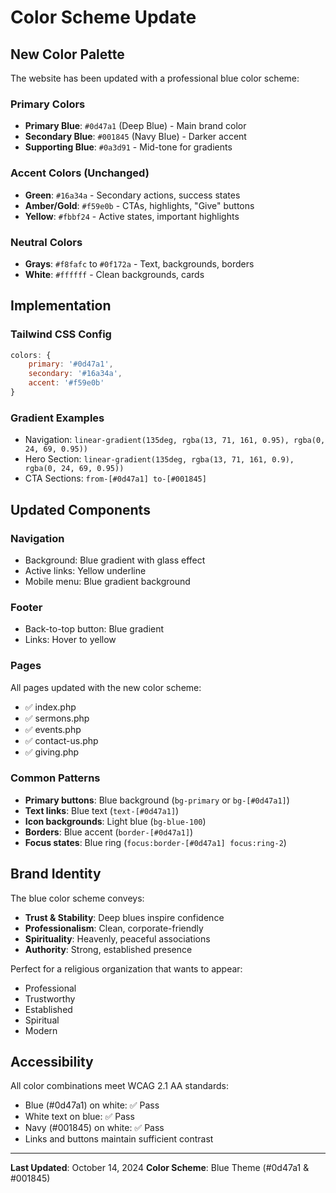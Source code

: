 # Color Scheme Update

## New Color Palette

The website has been updated with a professional blue color scheme:

### Primary Colors
- **Primary Blue**: `#0d47a1` (Deep Blue) - Main brand color
- **Secondary Blue**: `#001845` (Navy Blue) - Darker accent
- **Supporting Blue**: `#0a3d91` - Mid-tone for gradients

### Accent Colors (Unchanged)
- **Green**: `#16a34a` - Secondary actions, success states
- **Amber/Gold**: `#f59e0b` - CTAs, highlights, "Give" buttons
- **Yellow**: `#fbbf24` - Active states, important highlights

### Neutral Colors
- **Grays**: `#f8fafc` to `#0f172a` - Text, backgrounds, borders
- **White**: `#ffffff` - Clean backgrounds, cards

## Implementation

### Tailwind CSS Config
```javascript
colors: {
    primary: '#0d47a1',
    secondary: '#16a34a',
    accent: '#f59e0b'
}
```

### Gradient Examples
- Navigation: `linear-gradient(135deg, rgba(13, 71, 161, 0.95), rgba(0, 24, 69, 0.95))`
- Hero Section: `linear-gradient(135deg, rgba(13, 71, 161, 0.9), rgba(0, 24, 69, 0.95))`
- CTA Sections: `from-[#0d47a1] to-[#001845]`

## Updated Components

### Navigation
- Background: Blue gradient with glass effect
- Active links: Yellow underline
- Mobile menu: Blue gradient background

### Footer
- Back-to-top button: Blue gradient
- Links: Hover to yellow

### Pages
All pages updated with the new color scheme:
- ✅ index.php
- ✅ sermons.php
- ✅ events.php
- ✅ contact-us.php
- ✅ giving.php

### Common Patterns
- **Primary buttons**: Blue background (`bg-primary` or `bg-[#0d47a1]`)
- **Text links**: Blue text (`text-[#0d47a1]`)
- **Icon backgrounds**: Light blue (`bg-blue-100`)
- **Borders**: Blue accent (`border-[#0d47a1]`)
- **Focus states**: Blue ring (`focus:border-[#0d47a1] focus:ring-2`)

## Brand Identity

The blue color scheme conveys:
- **Trust & Stability**: Deep blues inspire confidence
- **Professionalism**: Clean, corporate-friendly
- **Spirituality**: Heavenly, peaceful associations
- **Authority**: Strong, established presence

Perfect for a religious organization that wants to appear:
- Professional
- Trustworthy
- Established
- Spiritual
- Modern

## Accessibility

All color combinations meet WCAG 2.1 AA standards:
- Blue (#0d47a1) on white: ✅ Pass
- White text on blue: ✅ Pass
- Navy (#001845) on white: ✅ Pass
- Links and buttons maintain sufficient contrast

---

**Last Updated**: October 14, 2024
**Color Scheme**: Blue Theme (#0d47a1 & #001845)
